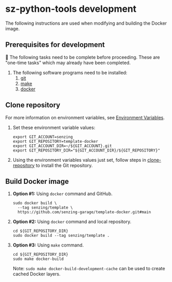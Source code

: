 # sz-python-tools development

The following instructions are used when modifying and building the Docker image.

## Prerequisites for development

:thinking: The following tasks need to be complete before proceeding.
These are "one-time tasks" which may already have been completed.

1. The following software programs need to be installed:
   1. [git](https://github.com/senzing-garage/knowledge-base/blob/main/WHATIS/git.md)
   1. [make](https://github.com/senzing-garage/knowledge-base/blob/main/WHATIS/make.md)
   1. [docker](https://github.com/senzing-garage/knowledge-base/blob/main/WHATIS/docker.md)

## Clone repository

For more information on environment variables,
see [Environment Variables](https://github.com/senzing-garage/knowledge-base/blob/main/lists/environment-variables.md).

1. Set these environment variable values:

   ```console
   export GIT_ACCOUNT=senzing
   export GIT_REPOSITORY=template-docker
   export GIT_ACCOUNT_DIR=~/${GIT_ACCOUNT}.git
   export GIT_REPOSITORY_DIR="${GIT_ACCOUNT_DIR}/${GIT_REPOSITORY}"
   ```

1. Using the environment variables values just set, follow steps in [clone-repository](https://github.com/senzing-garage/knowledge-base/blob/main/HOWTO/clone-repository.md) to install the Git repository.

## Build Docker image

1. **Option #1:** Using `docker` command and GitHub.

   ```console
   sudo docker build \
     --tag senzing/template \
     https://github.com/senzing-garage/template-docker.git#main
   ```

1. **Option #2:** Using `docker` command and local repository.

   ```console
   cd ${GIT_REPOSITORY_DIR}
   sudo docker build --tag senzing/template .
   ```

1. **Option #3:** Using `make` command.

   ```console
   cd ${GIT_REPOSITORY_DIR}
   sudo make docker-build
   ```

   Note: `sudo make docker-build-development-cache` can be used to create cached Docker layers.
